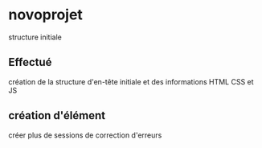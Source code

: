 # novoprojet
structure initiale

## Effectué
création de la structure d'en-tête initiale et des informations HTML CSS et JS

## création d'élément
créer plus de sessions de correction d'erreurs